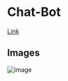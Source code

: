 # Chat-Bot
[Link](https://chatbot-nu1j.onrender.com/)

## Images
![image](https://github.com/suprakash-144/Chat-Bot/assets/92419286/da81ba5a-7d74-48c1-aa33-c0de5a68013f)
